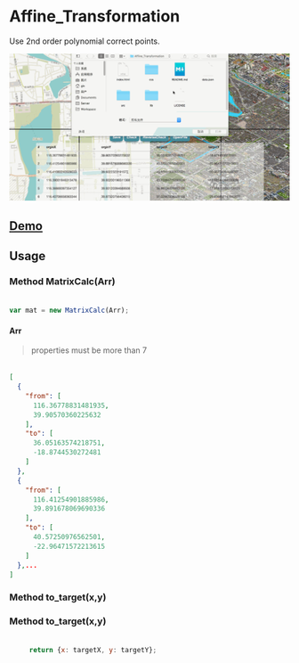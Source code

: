 # Affine_Transformation

Use 2nd order polynomial correct points.

![img](css/view.gif)

## [Demo](https://bkgiser.github.io/Affine_Transformation/)


## Usage

### Method MatrixCalc(Arr)

```javascript

var mat = new MatrixCalc(Arr);

```
#### Arr

> properties must be more than 7
```json

[
  {
    "from": [
      116.36778831481935,
      39.90570360225632
    ],
    "to": [
      36.05163574218751,
      -18.8744530272481
    ]
  },
  {
    "from": [
      116.41254901885986,
      39.891678069690336
    ],
    "to": [
      40.57250976562501,
      -22.96471572213615
    ]
  },...
]

```

### Method to_target(x,y)


### Method to_target(x,y)


```javascript
    
     return {x: targetX, y: targetY};

```